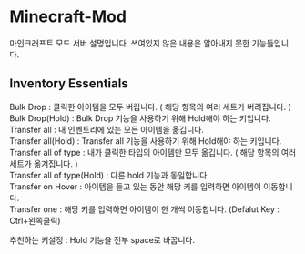 # Minecraft-Mod

마인크래프트 모드 서버 설명입니다.
쓰여있지 않은 내용은 알아내지 못한 기능들입니다.

## Inventory Essentials

Bulk Drop : 클릭한 아이템을 모두 버립니다. ( 해당 항목의 여러 세트가 버려집니다. )  
Bulk Drop(Hold) : Bulk Drop 기능을 사용하기 위해 Hold해야 하는 키입니다.  
Transfer all : 내 인벤토리에 있는 모든 아이템을 옮깁니다.  
Transfer all(Hold) : Transfer all 기능을 사용하기 위해 Hold해야 하는 키입니다.  
Transfer all of type : 내가 클릭한 타입의 아이템만 모두 옮깁니다. ( 해당 항목의 여러 세트가 옮겨집니다. )  
Transfer all of type(Hold) : 다른 hold 기능과 동일합니다.  
Transfer on Hover : 아이템을 들고 있는 동안 해당 키를 입력하면 아이템이 이동합니다.  
Transfer one : 해당 키를 입력하면 아이템이 한 개씩 이동합니다. (Defalut Key : Ctrl+왼쪽클릭)  
  
추천하는 키설정 : Hold 기능을 전부 space로 바꿉니다.



